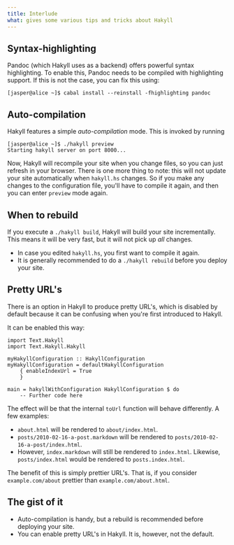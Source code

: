 ```yaml
---
title: Interlude
what: gives some various tips and tricks about Hakyll
---
```


## Syntax-highlighting

Pandoc (which Hakyll uses as a backend) offers powerful syntax highlighting.
To enable this, Pandoc needs to be compiled with highlighting support. If this
is not the case, you can fix this using:

~~~~~
[jasper@alice ~]$ cabal install --reinstall -fhighlighting pandoc
~~~~~

## Auto-compilation

Hakyll features a simple _auto-compilation_ mode. This is invoked by running

~~~~~
[jasper@alice ~]$ ./hakyll preview
Starting hakyll server on port 8000...
~~~~~

Now, Hakyll will recompile your site when you change files, so you can just
refresh in your browser. There is one more thing to note: this will not update
your site automatically when `hakyll.hs` changes. So if you make any changes to
the configuration file, you'll have to compile it again, and then you can enter
`preview` mode again.

## When to rebuild

If you execute a `./hakyll build`, Hakyll will build your site incrementally.
This means it will be very fast, but it will not pick up _all_ changes.

- In case you edited `hakyll.hs`, you first want to compile it again.
- It is generally recommended to do a `./hakyll rebuild` before you deploy your
  site.

## Pretty URL's

There is an option in Hakyll to produce pretty URL's, which is disabled by
default because it can be confusing when you're first introduced to Hakyll.

It can be enabled this way:

~~~~~{.haskell}
import Text.Hakyll
import Text.Hakyll.Hakyll

myHakyllConfiguration :: HakyllConfiguration
myHakyllConfiguration = defaultHakyllConfiguration
    { enableIndexUrl = True
    }

main = hakyllWithConfiguration HakyllConfiguration $ do
    -- Further code here
~~~~~

The effect will be that the internal `toUrl` function will behave differently.
A few examples:

- `about.html` will be rendered to `about/index.html`.
- `posts/2010-02-16-a-post.markdown` will be rendered to
  `posts/2010-02-16-a-post/index.html`.
- However, `index.markdown` will still be rendered to `index.html`. Likewise,
  `posts/index.html` would be rendered to `posts.index.html`.

The benefit of this is simply prettier URL's. That is, if you consider
`example.com/about` prettier than `example.com/about.html`.

## The gist of it

- Auto-compilation is handy, but a rebuild is recommended before deploying your
  site.
- You can enable pretty URL's in Hakyll. It is, however, not the default.
